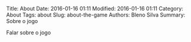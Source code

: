 Title: About
Date: 2016-01-16 01:11
Modified: 2016-01-16 01:11
Category: About
Tags: about
Slug: about-the-game
Authors: Bleno Silva
Summary: Sobre o jogo

Falar sobre o jogo

